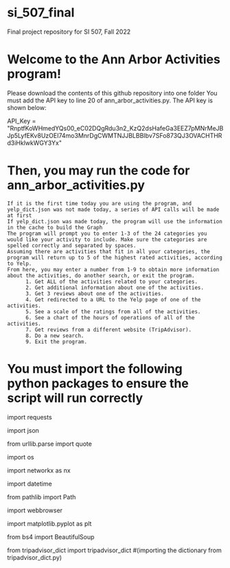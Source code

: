 # si_507_final
Final project repository for SI 507, Fall 2022

# Welcome to the Ann Arbor Activities program!
Please download the contents of this github repository into one folder
You must add the API key to line 20 of ann_arbor_activities.py. The API key is shown below:

API_Key = "RnptfKoWHmedYQs00_eC02DQgRdu3n2_KzQ2dsHafeGa3EEZ7pMNrMeJBJp5LyfEKv8UzOEI74mo3MnrDgCWMTNJJBLBBIbv7SFo873QJ3OVACHTHRd3iHklwkWGY3Yx"

# Then, you may run the code for ann_arbor_activities.py
    If it is the first time today you are using the program, and yelp_dict.json was not made today, a series of API calls will be made at first
    If yelp_dict.json was made today, the program will use the information in the cache to build the Graph
    The program will prompt you to enter 1-3 of the 24 categories you would like your activity to include. Make sure the categories are spelled correctly and separated by spaces.
    Assuming there are activities that fit in all your categories, the program will return up to 5 of the highest rated activities, according to Yelp.
    From here, you may enter a number from 1-9 to obtain more information about the activities, do another search, or exit the program. 
          1. Get ALL of the activities related to your categories.
          2. Get additional information about one of the activities.
          3. Get 3 reviews about one of the activities.
          4. Get redirected to a URL to the Yelp page of one of the activities.
          5. See a scale of the ratings from all of the activities.
          6. See a chart of the hours of operations of all of the activities.
          7. Get reviews from a different website (TripAdvisor).
          8. Do a new search.
          9. Exit the program.

# You must import the following python packages to ensure the script will run correctly
import requests

import json

from urllib.parse import quote

import os

import networkx as nx

import datetime

from pathlib import Path

import webbrowser

import matplotlib.pyplot as plt

from bs4 import BeautifulSoup

from tripadvisor_dict import tripadvisor_dict #(importing the dictionary from tripadvisor_dict.py)
